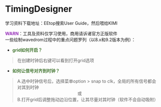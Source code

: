 # <span class="hl info">TimingDesigner</span>
学习资料下载地址：<span class="hl">EEtop</span>搜索User Guide，然后喂给<span class="hl">KIMI</span>  
<div class = "hb warn">
<b><font color=9933bb>WARN</b></font>：工具及资料仅学习使用，商用请诉诸官方正版软件     
</div>
一些绘制wavedrom过程中的重点问题罗列（以<span class="btlor">8.x和9.2版本</span>为例）： 

- <font color=447733><b>grid如何开启？</font></b>   
> 在创建时钟后右键可以看到打开grid选项   
- <font color=447733><b>如何让信号对齐到时钟？</font></b>  
> A.选中时钟信号后，选择菜单option > snap to clk，全局的所有信号都会对其到时钟   
&emsp;&emsp;&emsp;&emsp;&emsp;&emsp;&emsp;&emsp;&emsp;&emsp;&emsp;&emsp;&emsp;&emsp;或  
B.打开grid后调整拖动边沿位置，让其尽量对其时钟（软件不会自动吸附）

